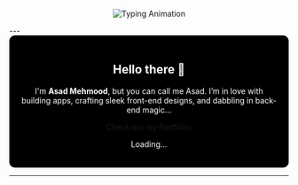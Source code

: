 <p align="center">
  <img src="https://readme-typing-svg.herokuapp.com?size=80&color=FFFFFF&center=true&vCenter=true&width=1200&height=150&lines=Hello;Bonjour;Hola;Ciao;Salam;Hallo;こんにちは;안녕하세요&background=000000" alt="Typing Animation" />
</p>
---

<div align="center" style="background-color:#000; padding:20px; border-radius:10px;">
  <h2 style="color:white;">Hello there 👋</h2>
  <p style="color:white;">
    I'm <b>Asad Mehmood</b>, but you can call me Asad. I’m in love with building apps, crafting sleek front-end designs, and dabbling in back-end magic...
  </p>
  <p>
    Check out my Portfolio:
    <p style="color:white;">
    Loading...
  </p>
    <!--<a href="https:asadportfolio">
      <img src="https://img.shields.io/badge/YouTube-FF0000?style=for-the-badge&logo=youtube&logoColor=white" />
    </a>-->
  </p>
</div>

---
